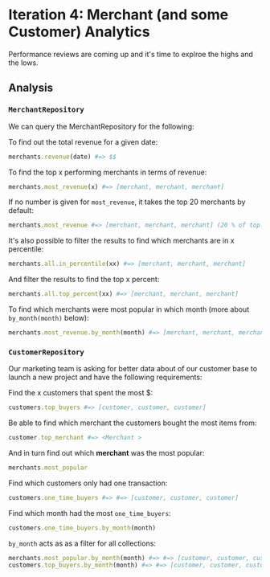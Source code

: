 # Iteration 4: Merchant (and some Customer) Analytics

Performance reviews are coming up and it's time to explroe the highs and the lows.

## Analysis

### `MerchantRepository`

We can query the MerchantRepository for the following:

To find out the total revenue for a given date:

```rb
merchants.revenue(date) #=> $$
```

To find the top x performing merchants in terms of revenue:  

```rb
merchants.most_revenue(x) #=> [merchant, merchant, merchant]
```

If no number is given for `most_revenue`, it takes the top 20 merchants by default: 

```rb
merchants.most_revenue #=> [merchant, merchant, merchant] (20 % of top merchants by revenue)
```

It's also possible to filter the results to find which merchants are in x percentile:

```rb
merchants.all.in_percentile(xx) #=> [merchant, merchant, merchant]
```

And filter the results to find the top x percent:

```rb
merchants.all.top_percent(xx) #=> [merchant, merchant, merchant]
```

To find which merchants were most popular in which month (more about `by_month(month)` below):

```rb
merchants.most_revenue.by_month(month) #=> [merchant, merchant, merchant ]
```

### `CustomerRepository`

Our marketing team is asking for better data about of our customer base to launch a new project and have the following requirements:

Find the x customers that spent the most $:

```rb
customers.top_buyers #=> [customer, customer, customer]
```

Be able to find which merchant the customers bought the most items from:

```rb
customer.top_merchant #=> <Merchant >
```

And in turn find out which __merchant__ was the most popular:

```rb
merchants.most_popular
```

Find which customers only had one transaction:

```rb
customers.one_time_buyers #=> #=> [customer, customer, customer]
```

Find which month had the most `one_time_buyers`:

```rb
customers.one_time_buyers.by_month(month)
```

`by_month` acts as as a filter for all collections:  

```rb
merchants.most_popular.by_month(month) #=> #=> [customer, customer, customer]
customers.top_buyers.by_month(month) #=> #=> [customer, customer, customer]
```
